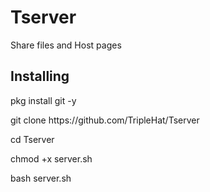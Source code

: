# Tserver
Share files and Host pages

## Installing
<p>pkg install git -y</p>
<p>git clone https://github.com/TripleHat/Tserver</p>
<p>cd Tserver</p>
<p>chmod +x server.sh</p>
<p>bash server.sh</p>
